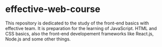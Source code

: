 # effective-web-course
This repository is dedicated to the study of the front-end basics with effective team.
It is preparation for the learning of JavaScript. HTML and CSS basics, also the front-end developement frameworks like React.js, Node.js and some other things. 
